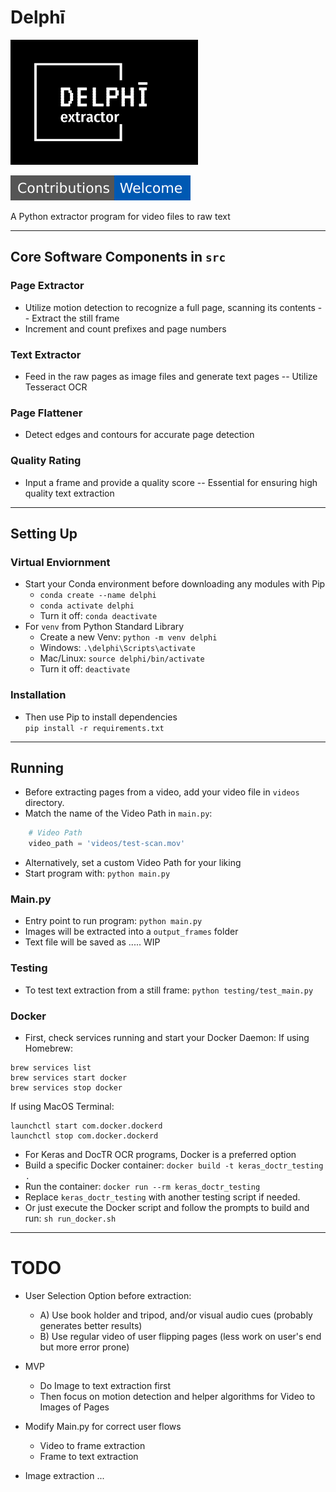 # Delphī
<img src="image_assets/delphi_basic.svg" alt="Delphī" width="300" height="200">

![Contributions Welcome](image_assets/contributors_welcome.svg)

A Python extractor program for video files to raw text

---
## Core Software Components in `src`

### Page Extractor
- Utilize motion detection to recognize a full page, scanning its contents
  -- Extract the still frame
- Increment and count prefixes and page numbers

### Text Extractor
- Feed in the raw pages as image files and generate text pages
  -- Utilize Tesseract OCR

### Page Flattener
- Detect edges and contours for accurate page detection

### Quality Rating
- Input a frame and provide a quality score
  -- Essential for ensuring high quality text extraction

---
## Setting Up

### Virtual Enviornment
- Start your Conda environment before downloading any modules with Pip <br>
  - `conda create --name delphi`
  - `conda activate delphi`
  - Turn it off: `conda deactivate`
- For `venv` from Python Standard Library
  - Create a new Venv: `python -m venv delphi`
  - Windows: `.\delphi\Scripts\activate`
  - Mac/Linux: `source delphi/bin/activate`
  - Turn it off: `deactivate`

### Installation
- Then use Pip to install dependencies <br>
`pip install -r requirements.txt`

---
## Running
- Before extracting pages from a video, add your video file in `videos` directory.
- Match the name of the Video Path in `main.py`:
```python
    # Video Path
    video_path = 'videos/test-scan.mov'
```
- Alternatively, set a custom Video Path for your liking
- Start program with: ```python main.py```

### Main.py
- Entry point to run program: `python main.py`
- Images will be extracted into a `output_frames` folder
- Text file will be saved as ..... WIP

### Testing
- To test text extraction from a still frame: `python testing/test_main.py`

### Docker
- First, check services running and start your Docker Daemon: If using Homebrew:
```
brew services list
brew services start docker
brew services stop docker
```
If using MacOS Terminal:
```
launchctl start com.docker.dockerd
launchctl stop com.docker.dockerd
```
- For Keras and DocTR OCR programs, Docker is a preferred option
- Build a specific Docker container:
`docker build -t keras_doctr_testing .`
- Run the container:
`docker run --rm keras_doctr_testing`
- Replace `keras_doctr_testing` with another testing script if needed.
- Or just execute the Docker script and follow the prompts to build and run:
`sh run_docker.sh`

---
# TODO
- User Selection Option before extraction:
  - A) Use book holder and tripod, and/or visual audio cues (probably generates better results)
  - B) Use regular video of user flipping pages (less work on user's end but more error prone)

- MVP
  - Do Image to text extraction first 
  - Then focus on motion detection and helper algorithms for Video to Images of Pages

- Modify Main.py for correct user flows
  - Video to frame extraction
  - Frame to text extraction

- Image extraction ...
